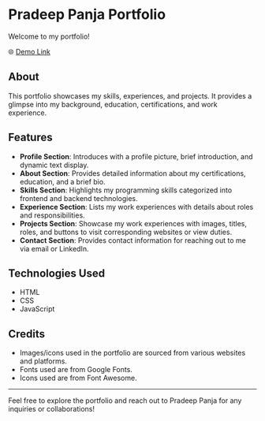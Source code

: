 # Pradeep Panja Portfolio

Welcome to my portfolio!

🌐 [Demo Link](https://pradeepkpanja.github.io)

## About

This portfolio showcases my skills, experiences, and projects. It provides a glimpse into my background, education, certifications, and work experience.

## Features

- **Profile Section**: Introduces with a profile picture, brief introduction, and dynamic text display.
- **About Section**: Provides detailed information about my certifications, education, and a brief bio.
- **Skills Section**: Highlights my programming skills categorized into frontend and backend technologies.
- **Experience Section**: Lists my work experiences with details about roles and responsibilities.
- **Projects Section**: Showcase my work experiences with images, titles, roles, and buttons to visit corresponding websites or view duties.
- **Contact Section**: Provides contact information for reaching out to me via email or LinkedIn.

## Technologies Used

- HTML
- CSS
- JavaScript

## Credits

- Images/icons used in the portfolio are sourced from various websites and platforms.
- Fonts used are from Google Fonts.
- Icons used are from Font Awesome.

---

Feel free to explore the portfolio and reach out to Pradeep Panja for any inquiries or collaborations!
